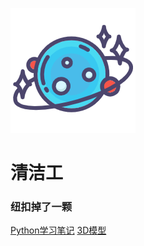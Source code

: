 ![logo](file/image/202201272041904.png)

 # 清洁工



### 纽扣掉了一颗



[Python学习笔记](https://qingjiegong2098.github.io/Pythonnotes/index.html) [3D模型](https://qingjiegong2098.github.io/sense/index.html)

